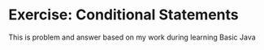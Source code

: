 # Exercise: Conditional Statements
 This is problem and answer based on my work during learning Basic Java
